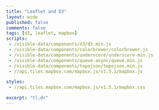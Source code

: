 ```yaml
---
title: "Leaflet and D3"
layout: wide
published: false
comments: false
tags: [d3, leaflet, mapbox]
scripts:
 - /visible-data/components/d3/d3.min.js
 - /visible-data/components/colorbrewer/colorbrewer.js
 - /visible-data/components/underscore/underscore-min.js
 - /visible-data/components/queue-async/queue.min.js
 - /visible-data/components/topojson/topojson.min.js
 - //api.tiles.mapbox.com/mapbox.js/v1.5.1/mapbox.js

styles:
 - //api.tiles.mapbox.com/mapbox.js/v1.5.1/mapbox.css

excerpt: "tl;dr"
---
```

<style type="text/css">
#map {
	height: 400px;
}
</style>

<div id="map"></div>

<script type="text/javascript">
var urls = {
	counties: '/visible-data/data/gis/ma-counties.json'
};

var counties;

var map = L.mapbox.map('map', 'chrisamico.map-xg7z6qm5')
    .setView([42.409, -71.472], 8)
    .addControl(L.mapbox.geocoderControl('chrisamico.map-xg7z6qm5'));

d3.json(urls.counties, function(err, data) {
	// unpack topojson
	// add to map
	window.data = data;
	counties = topojson.feature(data, data.objects.counties);

	L.geoJson(counties).addTo(map);
});
</script>
